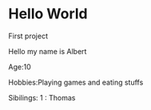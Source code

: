 # Hello World
First project



Hello my name is Albert
 
Age:10

Hobbies:Playing games and eating stuffs

Sibilings: 1 : Thomas







